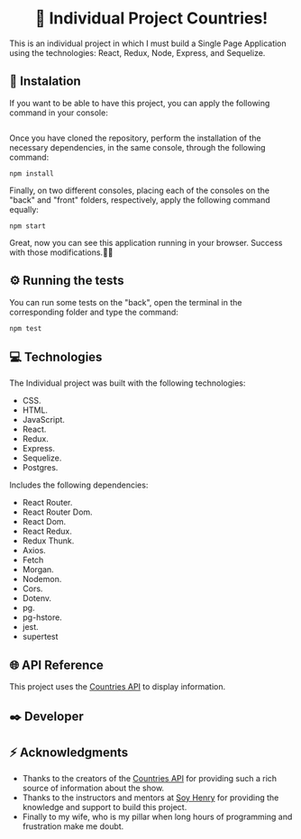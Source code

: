 <h1 align="center"> 👋 Individual Project Countries!</h1>
This is an individual project in which I must build a Single Page Application using the technologies: React, Redux, Node, Express, and Sequelize.

<h2 align="left">🔧 Instalation </h2>

If you want to be able to have this project, you can apply the following command in your console: 

```

```

Once you have cloned the repository, perform the installation of the necessary dependencies, in the same console, through the following command:

```
npm install
```
Finally, on two different consoles, placing each of the consoles on the "back" and "front" folders, respectively, apply the following command equally:

```
npm start
```

Great, now you can see this application running in your browser. Success with those modifications.🚀🚀

<h2 align="left">⚙️ Running the tests </h2>

You can run some tests on the "back", open the terminal in the corresponding folder and type the command:

```
npm test
```


<h2 align="left">💻 Technologies </h2>


The Individual project was built with the following technologies:

- CSS.
- HTML.
- JavaScript.
- React.
- Redux.
- Express.
- Sequelize.
- Postgres.

Includes the following dependencies:

- React Router.
- React Router Dom.
- React Dom.
- React Redux.
- Redux Thunk.
- Axios.
- Fetch
- Morgan.
- Nodemon.
- Cors.
- Dotenv.
- pg.
- pg-hstore.
- jest.
- supertest



<h2 align="left">🌐 API Reference </h2>

This project uses the [Countries API](https://restcountries.com/v3/all) to display information.

<h2 align="left">✒️ Developer </h2>



<h2 align="left">⚡ Acknowledgments</h2>

- Thanks to the creators of the [Countries API](https://restcountries.com/v3/all) for providing such a rich source of information about the show.
- Thanks to the instructors and mentors at [Soy Henry](https://www.soyhenry.com/) for providing the knowledge and support to build this project.
- Finally to my wife, who is my pillar when long hours of programming and frustration make me doubt.
